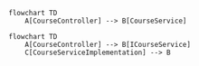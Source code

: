 ```mermaid
flowchart TD
    A[CourseController] --> B[CourseService]
```

```mermaid
flowchart TD
    A[CourseController] --> B[ICourseService]
    C[CourseServiceImplementation] --> B
```